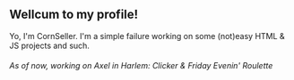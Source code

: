 <h2>Wellcum to my profile!</h2>
Yo, I'm CornSeller. I'm a simple failure working on some (not)easy HTML & JS projects and such.
<h6>As of now, working on Axel in Harlem: Clicker & Friday Evenin' Roulette</h6>

